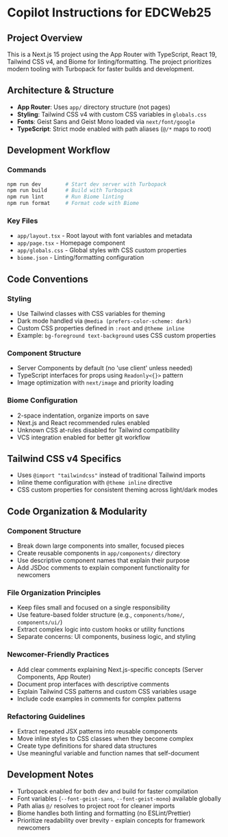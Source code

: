# Copilot Instructions for EDCWeb25

## Project Overview
This is a Next.js 15 project using the App Router with TypeScript, React 19, Tailwind CSS v4, and Biome for linting/formatting. The project prioritizes modern tooling with Turbopack for faster builds and development.

## Architecture & Structure
- **App Router**: Uses `app/` directory structure (not pages)
- **Styling**: Tailwind CSS v4 with custom CSS variables in `globals.css`
- **Fonts**: Geist Sans and Geist Mono loaded via `next/font/google`
- **TypeScript**: Strict mode enabled with path aliases (`@/*` maps to root)

## Development Workflow

### Commands
```bash
npm run dev        # Start dev server with Turbopack
npm run build      # Build with Turbopack 
npm run lint       # Run Biome linting
npm run format     # Format code with Biome
```

### Key Files
- `app/layout.tsx` - Root layout with font variables and metadata
- `app/page.tsx` - Homepage component
- `app/globals.css` - Global styles with CSS custom properties
- `biome.json` - Linting/formatting configuration

## Code Conventions

### Styling
- Use Tailwind classes with CSS variables for theming
- Dark mode handled via `@media (prefers-color-scheme: dark)`
- Custom CSS properties defined in `:root` and `@theme inline`
- Example: `bg-foreground text-background` uses CSS custom properties

### Component Structure
- Server Components by default (no 'use client' unless needed)
- TypeScript interfaces for props using `Readonly<{}>` pattern
- Image optimization with `next/image` and priority loading

### Biome Configuration
- 2-space indentation, organize imports on save
- Next.js and React recommended rules enabled
- Unknown CSS at-rules disabled for Tailwind compatibility
- VCS integration enabled for better git workflow

## Tailwind CSS v4 Specifics
- Uses `@import "tailwindcss"` instead of traditional Tailwind imports
- Inline theme configuration with `@theme inline` directive
- CSS custom properties for consistent theming across light/dark modes

## Code Organization & Modularity

### Component Structure
- Break down large components into smaller, focused pieces
- Create reusable components in `app/components/` directory
- Use descriptive component names that explain their purpose
- Add JSDoc comments to explain component functionality for newcomers

### File Organization Principles
- Keep files small and focused on a single responsibility
- Use feature-based folder structure (e.g., `components/home/`, `components/ui/`)
- Extract complex logic into custom hooks or utility functions
- Separate concerns: UI components, business logic, and styling

### Newcomer-Friendly Practices
- Add clear comments explaining Next.js-specific concepts (Server Components, App Router)
- Document prop interfaces with descriptive comments
- Explain Tailwind CSS patterns and custom CSS variables usage
- Include code examples in comments for complex patterns

### Refactoring Guidelines
- Extract repeated JSX patterns into reusable components
- Move inline styles to CSS classes when they become complex
- Create type definitions for shared data structures
- Use meaningful variable and function names that self-document

## Development Notes
- Turbopack enabled for both dev and build for faster compilation
- Font variables (`--font-geist-sans`, `--font-geist-mono`) available globally
- Path alias `@/` resolves to project root for cleaner imports
- Biome handles both linting and formatting (no ESLint/Prettier)
- Prioritize readability over brevity - explain concepts for framework newcomers